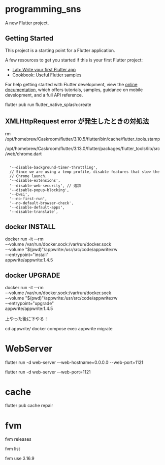 # programming_sns

A new Flutter project.

## Getting Started

This project is a starting point for a Flutter application.

A few resources to get you started if this is your first Flutter project:

- [Lab: Write your first Flutter app](https://docs.flutter.dev/get-started/codelab)
- [Cookbook: Useful Flutter samples](https://docs.flutter.dev/cookbook)

For help getting started with Flutter development, view the
[online documentation](https://docs.flutter.dev/), which offers tutorials,
samples, guidance on mobile development, and a full API reference.


flutter pub run flutter_native_splash:create

## XMLHttpRequest error が発生したときの対処法
rm /opt/homebrew/Caskroom/flutter/3.10.5/flutter/bin/cache/flutter_tools.stamp 

/opt/homebrew/Caskroom/flutter/3.13.0/flutter/packages/flutter_tools/lib/src/web/chrome.dart 
##

      '--disable-background-timer-throttling',
      // Since we are using a temp profile, disable features that slow the
      // Chrome launch.
      '--disable-extensions',
      '--disable-web-security', // 追加
      '--disable-popup-blocking',
      '--bwsi',
      '--no-first-run',
      '--no-default-browser-check',
      '--disable-default-apps',
      '--disable-translate',

##

## docker INSTALL
docker run -it --rm \
    --volume /var/run/docker.sock:/var/run/docker.sock \
    --volume "$(pwd)"/appwrite:/usr/src/code/appwrite:rw \
    --entrypoint="install" \
    appwrite/appwrite:1.4.5

## docker UPGRADE
docker run -it --rm \
    --volume /var/run/docker.sock:/var/run/docker.sock \
    --volume "$(pwd)"/appwrite:/usr/src/code/appwrite:rw \
    --entrypoint="upgrade" \
    appwrite/appwrite:1.4.5

上やった後に下やる！
 
cd appwrite/
docker compose exec appwrite migrate


# WebServer
flutter run -d web-server --web-hostname=0.0.0.0 --web-port=1121

flutter run -d web-server --web-port=1121

# cache
flutter pub cache repair

# fvm
fvm releases                             

fvm list    

fvm use 3.16.9 